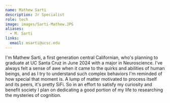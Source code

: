 ```yaml
---
name: Mathew Sarti
description: Jr Specialist
role: tech
image: images/Sarti-Mathew.JPG
aliases:
  - M. Sarti
links:
  email: msarti@ucsc.edu
---
```


I'm Mathew Sarti, a first generation central Californian, who's planning to graduate at UC Santa Cruz in June 2024 with a major in Neuroscience. I've always felt a sense of awe when it came to the quirks and abilities of human beings, and as I try to understand such complex behaviors I'm reminded of how special that moment is. A lump of matter motivated to process itself and its peers, it's pretty SiFi. So in an effort to satisfy my curiosity and benefit society I plan on dedicating a good portion of my life to researching the mysteries of cognition.